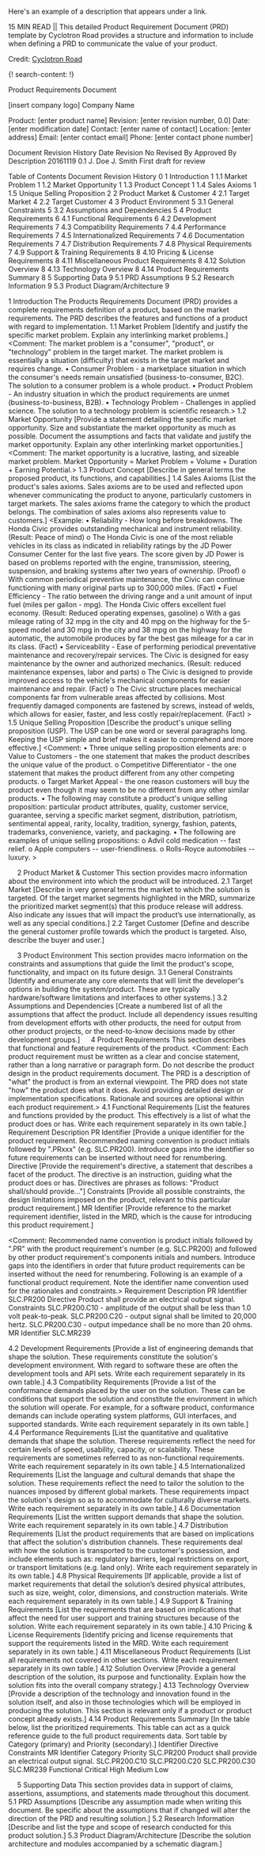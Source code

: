 Here's an example of a description that appears under a link.

15 MIN READ || This detailed Product Requirement Document (PRD) template by Cyclotron Road provides a structure and information to include when defining a PRD to communicate the value of your product. 

Credit: [Cyclotron Road](http://www.cyclotronroad.org/)


{! search-content: !}


Product Requirements Document


[insert company logo]
Company Name

Product:	[enter product name]
Revision:	[enter revision number, 0.0]
Date:	[enter modification date]
Contact:	[enter name of contact]
Location:	[enter address]
Email:	[enter contact email]
Phone:	[enter contact phone number]
 
Document Revision History
Date	Revision No	Revised By	Approved By	Description
20161119	0.1	J. Doe	J. Smith	First draft for review
				

 
Table of Contents
Document Revision History	0
1	Introduction	1
1.1	Market Problem	1
1.2	Market Opportunity	1
1.3	Product Concept	1
1.4	Sales Axioms	1
1.5	Unique Selling Proposition	2
2	Product Market & Customer	4
2.1	Target Market	4
2.2	Target Customer	4
3	Product Environment	5
3.1	General Constraints	5
3.2	Assumptions and Dependencies	5
4	Product Requirements	6
4.1	Functional Requirements	6
4.2	Development Requirements	7
4.3	Compatibility Requirements	7
4.4	Performance Requirements	7
4.5	Internationalized Requirements	7
4.6	Documentation Requirements	7
4.7	Distribution Requirements	7
4.8	Physical Requirements	7
4.9	Support & Training Requirements	8
4.10	Pricing & License Requirements	8
4.11	Miscellaneous Product Requirements	8
4.12	Solution Overview	8
4.13	Technology Overview	8
4.14	Product Requirements Summary	8
5	Supporting Data	9
5.1	PRD Assumptions	9
5.2	Research Information	9
5.3	Product Diagram/Architecture	9
 
1	Introduction
The Products Requirements Document (PRD) provides a complete requirements definition of a product, based on the market requirements. The PRD describes the features and functions of a product with regard to implementation.
1.1	Market Problem
[Identify and justify the specific market problem. Explain any interlinking market problems.]
<Comment:  The market problem is a "consumer", "product", or "technology" problem in the target market. The market problem is essentially a situation (difficulty) that exists in the target market and requires change.
•	Consumer Problem - a marketplace situation in which the consumer's needs remain unsatisfied (business-to-consumer, B2C). The solution to a consumer problem is a whole product.
•	Product Problem - An industry situation in which the product requirements are unmet (business-to-business, B2B).
•	Technology Problem - Challenges in applied science. The solution to a technology problem is scientific research.>
1.2	Market Opportunity
[Provide a statement detailing the specific market opportunity. Size and substantiate the market opportunity as much as possible. Document the assumptions and facts that validate and justify the market opportunity. Explain any other interlinking market opportunities.]
<Comment: The market opportunity is a lucrative, lasting, and sizeable market problem. Market Opportunity = Market Problem + Volume + Duration + Earning Potential.>
1.3	Product Concept
[Describe in general terms the proposed product, its functions, and capabilities.]
1.4	Sales Axioms
[List the product's sales axioms. Sales axioms are to be used and reflected upon whenever communicating the product to anyone, particularly customers in target markets. The sales axioms frame the category to which the product belongs. The combination of sales axioms also represents value to customers.]
<Example: 
•	Reliability - How long before breakdowns. The Honda Civic provides outstanding mechanical and instrument reliability. (Result: Peace of mind)
o	The Honda Civic is one of the most reliable vehicles in its class as indicated in reliability ratings by the JD Power Consumer Center for the last five years. The score given by JD Power is based on problems reported with the engine, transmission, steering, suspension, and braking systems after two years of ownership. (Proof)
o	With common periodical preventive maintenance, the Civic can continue functioning with many original parts up to 300,000 miles. (Fact)
•	Fuel Efficiency - The ratio between the driving range and a unit amount of input fuel (miles per gallon - mpg). The Honda Civic offers excellent fuel economy. (Result: Reduced operating expenses, gasoline)
o	With a gas mileage rating of 32 mpg in the city and 40 mpg on the highway for the 5-speed model and 30 mpg in the city and 38 mpg on the highway for the automatic, the automobile produces by far the best gas mileage for a car in its class. (Fact)
•	Serviceability - Ease of performing periodical preventative maintenance and recovery/repair services. The Civic is designed for easy maintenance by the owner and authorized mechanics. (Result: reduced maintenance expenses, labor and parts)
o	The Civic is designed to provide improved access to the vehicle's mechanical components for easier maintenance and repair. (Fact)
o	The Civic structure places mechanical components far from vulnerable areas affected by collisions. Most frequently damaged components are fastened by screws, instead of welds, which allows for easier, faster, and less costly repair/replacement. (Fact) >
1.5	Unique Selling Proposition
[Describe the product's unique selling proposition (USP). The USP can be one word or several paragraphs long. Keeping the USP simple and brief makes it easier to comprehend and more effective.]
<Comment: 
•	Three unique selling proposition elements are:
o	Value to Customers - the one statement that makes the product describes the unique value of the product.
o	Competitive Differentiator - the one statement that makes the product different from any other competing products.
o	Target Market Appeal - the one reason customers will buy the product even though it may seem to be no different from any other similar products.
•	The following may constitute a product's unique selling proposition:  particular product attributes, quality, customer service, guarantee, serving a specific market segment, distribution, patriotism, sentimental appeal, rarity, locality, tradition, synergy, fashion, patents, trademarks, convenience, variety, and packaging. 
•	The following are examples of unique selling propositions:
o	Advil cold medication -- fast relief.
o	Apple computers -- user-friendliness.
o	Rolls-Royce automobiles -- luxury.  >

 
2	Product Market & Customer
This section provides macro information about the environment into which the product will be introduced.
2.1	Target Market
[Describe in very general terms the market to which the solution is targeted. Of the target market segments highlighted in the MRD, summarize the prioritized market segment(s) that this produce release will address. Also indicate any issues that will impact the product’s use internationally, as well as any special conditions.]
2.2	Target Customer
[Define and describe the general customer profile towards which the product is targeted. Also, describe the buyer and user.]

 
3	Product Environment
This section provides macro information on the constraints and assumptions that guide the limit the product's scope, functionality, and impact on its future design.
3.1	General Constraints
[Identify and enumerate any core elements that will limit the developer's options in building the system/product. These are typically hardware/software limitations and interfaces to other systems.]
3.2	Assumptions and Dependencies
[Create a numbered list of all the assumptions that affect the product. Include all dependency issues resulting from development efforts with other products, the need for output from other product projects, or the need-to-know decisions made by other development groups.]
 
4	Product Requirements
This section describes that functional and feature requirements of the product.
<Comment: Each product requirement must be written as a clear and concise statement, rather than a long narrative or paragraph form. Do not describe the product design in the product requirements document. The PRD is a description of "what" the product is from an external viewpoint. The PRD does not state "how" the product does what it does. Avoid providing detailed design or implementation specifications. Rationale and sources are optional within each product requirement.>
4.1	Functional Requirements
[List the features and functions provided by the product. This effectively is a list of what the product does or has. Write each requirement separately in its own table.] 
Requirement	Description
PR Identifier	[Provide a unique identifier for the product requirement. Recommended naming convention is product initials followed by ".PRxxx" (e.g. SLC.PR200). Introduce gaps into the identifier so future requirements can be inserted without need for renumbering.
Directive	[Provide the requirement's directive, a statement that describes a facet of the product. The directive is an instruction, guiding what the product does or has. Directives are phrases as follows: "Product shall/should provide…"]
Constraints	[Provide all possible constraints, the design limitations imposed on the product, relevant to this particular product requirement.]
MR Identifier	[Provide reference to the market requirement identifier, listed in the MRD, which is the cause for introducing this product requirement.]

<Comment: Recommended name convention is product initials followed by ".PR" with the product requirement's number (e.g. SLC.PR200) and followed by other product requirement's components initials and numbers. Introduce gaps into the identifiers in order that future product requirements can be inserted without the need for renumbering. Following is an example of a functional product requirement. Note the identifier name convention used for the rationales and constraints.>
Requirement	Description
PR Identifier	SLC.PR200
Directive	Product shall provide an electrical output signal.
Constraints	SLC.PR200.C10 - amplitude of the output shall be less than 1.0 volt peak-to-peak.
SLC.PR200.C20 - output signal shall be limited to 20,000 hertz.
SLC.PR200.C30 - output impedance shall be no more than 20 ohms.
MR Identifier	SLC.MR239


4.2	Development Requirements
[Provide a list of engineering demands that shape the solution. These requirements constitute the solution's development environment. With regard to software these are often the development tools and API sets. Write each requirement separately in its own table.]
4.3	Compatibility Requirements
[Provide a list of the conformance demands placed by the user on the solution. These can be conditions that support the solution and constitute the environment in which the solution will operate. For example, for a software product, conformance demands can include operating system platforms, GUI interfaces, and supported standards. Write each requirement separately in its own table.]
4.4	Performance Requirements
[List the quantitative and qualitative demands that shape the solution. Therese requirements reflect the need for certain levels of speed, usability, capacity, or scalability. These requirements are sometimes referred to as non-functional requirements. Write each requirement separately in its own table.]
4.5	Internationalized Requirements
[List the language and cultural demands that shape the solution. These requirements reflect the need to tailor the solution to the nuances imposed by different global markets. These requirements impact the solution's design so as to accommodate for culturally diverse markets. Write each requirement separately in its own table.]
4.6	Documentation Requirements
[List the written support demands that shape the solution. Write each requirement separately in its own table.]
4.7	Distribution Requirements
[List the product requirements that are based on implications that affect the solution's distribution channels. These requirements deal with how the solution is transported to the customer's possession, and include elements such as: regulatory barriers, legal restrictions on export, or transport limitations (e.g. land only). Write each requirement separately in its own table.]
4.8	Physical Requirements
[If applicable, provide a list of market requirements that detail the solution’s desired physical attributes, such as size, weight, color, dimensions, and construction materials. Write each requirement separately in its own table.]
4.9	Support & Training Requirements
[List the requirements that are based on implications that affect the need for user support and training structures because of the solution. Write each requirement separately in its own table.]
4.10	Pricing & License Requirements
[Identify pricing and license requirements that support the requirements listed in the MRD. Write each requirement separately in its own table.]
4.11	Miscellaneous Product Requirements
[List all requirements not covered in other sections. Write each requirement separately in its own table.]
4.12	Solution Overview
[Provide a general description of the solution, its purpose and functionality. Explain how the solution fits into the overall company strategy.]
4.13	Technology Overview
[Provide a description of the technology and innovation found in the solution itself, and also in those technologies which will be employed in producing the solution. This section is relevant only if a product or product concept already exists.]
4.14	Product Requirements Summary
[In the table below, list the prioritized requirements. This table can act as a quick reference guide to the full product requirements data. Sort table by Category (primary) and Priority (secondary).]
Identifier	Directive	Constraints	MR Identifier	Category	Priority
SLC.PR200	Product shall provide an electrical output signal.	SLC.PR200.C10 
SLC.PR200.C20 
SLC.PR200.C30	SLC.MR239	Functional	Critical
High
Medium
Low
					
					
					
					
					

		
					

 
5	Supporting Data
This section provides data in support of claims, assertions, assumptions, and statements made throughout this document.
5.1	PRD Assumptions
[Describe any assumption made when writing this document. Be specific about the assumptions that if changed will alter the direction of the PRD and resulting solution.]
5.2	Research Information
[Describe and list the type and scope of research conducted for this product solution.]
5.3	Product Diagram/Architecture
[Describe the solution architecture and modules accompanied by a schematic diagram.]







